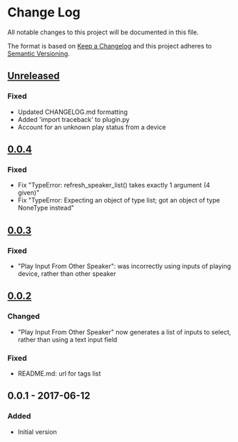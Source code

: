 # Change Log
All notable changes to this project will be documented in this file.

The format is based on [Keep a Changelog](http://keepachangelog.com/)
and this project adheres to [Semantic Versioning](http://semver.org/).

## [Unreleased]
### Fixed
- Updated CHANGELOG.md formatting
- Added 'import traceback' to plugin.py
- Account for an unknown play status from a device

## [0.0.4]
### Fixed
- Fix "TypeError: refresh_speaker_list() takes exactly 1 argument (4 given)"
- Fix "TypeError: Expecting an object of type list; got an object of type NoneType instead"

## [0.0.3]
### Fixed
- "Play Input From Other Speaker": was incorrectly using inputs of playing device,
rather than other speaker

## [0.0.2]
### Changed
- "Play Input From Other Speaker" now generates a list of inputs to select,
rather than using a text input field

### Fixed
- README.md: url for tags list

## 0.0.1 - 2017-06-12
### Added
- Initial version

[Unreleased]: https://github.com/blysik/indigo-heos/compare/0.0.4...HEAD
[0.0.4]: https://github.com/blysik/indigo-heos/compare/0.0.3...0.0.4
[0.0.3]: https://github.com/blysik/indigo-heos/compare/0.0.2...0.0.3
[0.0.2]: https://github.com/blysik/indigo-heos/compare/0.0.1...0.0.2
